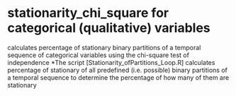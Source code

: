 # stationarity_chi_square for categorical (qualitative) variables
calculates percentage of stationary binary partitions of a temporal sequence of categorical variables using the chi-square test of independence
*The script [Stationarity_ofPartitions_Loop.R] calculates percentage of stationary of all predefined (i.e. possible) binary partitions of a temporal sequence to determine the percentage of how many of them are stationary
